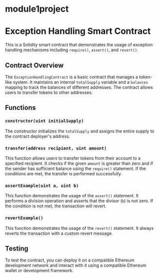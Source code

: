 # module1project

# Exception Handling Smart Contract

This is a Solidity smart contract that demonstrates the usage of exception handling mechanisms including `require()`, `assert()`, and `revert()`.

## Contract Overview

The `ExceptionHandlingContract` is a basic contract that manages a token-like system. It maintains an internal `totalSupply` variable and a `balances` mapping to track the balances of different addresses. The contract allows users to transfer tokens to other addresses.

## Functions

### `constructor(uint initialSupply)`

The constructor initializes the `totalSupply` and assigns the entire supply to the contract deployer's address.

### `transfer(address recipient, uint amount)`

This function allows users to transfer tokens from their account to a specified recipient. It checks if the given `amount` is greater than zero and if the sender has sufficient balance using the `require()` statement. If the conditions are met, the transfer is performed successfully.

### `assertExample(uint a, uint b)`

This function demonstrates the usage of the `assert()` statement. It performs a division operation and asserts that the divisor (`b`) is not zero. If the condition is not met, the transaction will revert.

### `revertExample()`

This function demonstrates the usage of the `revert()` statement. It always reverts the transaction with a custom revert message.

## Testing

To test the contract, you can deploy it on a compatible Ethereum development network and interact with it using a compatible Ethereum wallet or development framework.



